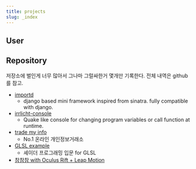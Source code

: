 ```yaml
---
title: projects
slug: _index
---
```



## User

<div class="github-card" data-user="if1live"></div>

## Repository

저장소에 벌인게 너무 많아서 그나마 그럴싸한거 몇개만 기록한다. 전체 내역은 github를 참고.

* [importd](//github.com/amitu/importd)
    * django based mini framework inspired from sinatra. fully compatible with django.
* [irrlicht-console](//github.com/if1live/irrlicht-console)
    * Quake like console for changing program variables or call function at runtime.
* [trade my info](//github.com/if1live/trade-my-info)
    * No.1 온라인 개인정보거래소
* [GLSL example](//github.com/if1live/glsl_example)
    * 셰이더 프로그래밍 입문 for GLSL
* [참참참 with Oculus Rift + Leap Motion](//github.com/shipduck/cham-cham-cham)

<script src="//cdn.jsdelivr.net/github-cards/latest/widget.js"></script>
